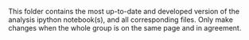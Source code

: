 This folder contains the most up-to-date and developed version of the analysis ipython notebook(s), and all corresponding files. Only make changes when the whole group is on the same page and in agreement.
